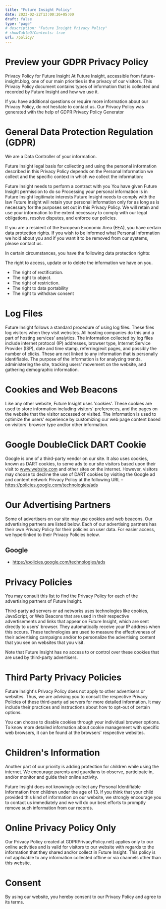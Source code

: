 ```yaml
---
title: "Future Insight Policy"
date: 2023-02-22T13:00:26+05:00
draft: false
type: "page"
# description: "Future Insight Privacy Policy"
# showTableOfContents: true
url: /policy/
---
```


<link rel="stylesheet" href="/css/style.css">

# Preview your GDPR Privacy Policy
Privacy Policy for Future Insight
At Future Insight, accessible from future-insight.blog, one of our main priorities is the privacy of our visitors. This Privacy Policy document contains types of information that is collected and recorded by Future Insight and how we use it.

If you have additional questions or require more information about our Privacy Policy, do not hesitate to contact us. Our Privacy Policy was generated with the help of GDPR Privacy Policy Generator

# General Data Protection Regulation (GDPR)
We are a Data Controller of your information.

Future Insight legal basis for collecting and using the personal information described in this Privacy Policy depends on the Personal Information we collect and the specific context in which we collect the information:

Future Insight needs to perform a contract with you
You have given Future Insight permission to do so
Processing your personal information is in Future Insight legitimate interests
Future Insight needs to comply with the law
Future Insight will retain your personal information only for as long as is necessary for the purposes set out in this Privacy Policy. We will retain and use your information to the extent necessary to comply with our legal obligations, resolve disputes, and enforce our policies.

If you are a resident of the European Economic Area (EEA), you have certain data protection rights. If you wish to be informed what Personal Information we hold about you and if you want it to be removed from our systems, please contact us.

In certain circumstances, you have the following data protection rights:

The right to access, update or to delete the information we have on you.
- The right of rectification.
- The right to object.
- The right of restriction.
- The right to data portability
- The right to withdraw consent

# Log Files
Future Insight follows a standard procedure of using log files. These files log visitors when they visit websites. All hosting companies do this and a part of hosting services' analytics. The information collected by log files include internet protocol (IP) addresses, browser type, Internet Service Provider (ISP), date and time stamp, referring/exit pages, and possibly the number of clicks. These are not linked to any information that is personally identifiable. The purpose of the information is for analyzing trends, administering the site, tracking users' movement on the website, and gathering demographic information.

# Cookies and Web Beacons
Like any other website, Future Insight uses 'cookies'. These cookies are used to store information including visitors' preferences, and the pages on the website that the visitor accessed or visited. The information is used to optimize the users' experience by customizing our web page content based on visitors' browser type and/or other information.

# Google DoubleClick DART Cookie
Google is one of a third-party vendor on our site. It also uses cookies, known as DART cookies, to serve ads to our site visitors based upon their visit to www.website.com and other sites on the internet. However, visitors may choose to decline the use of DART cookies by visiting the Google ad and content network Privacy Policy at the following URL – https://policies.google.com/technologies/ads

# Our Advertising Partners
Some of advertisers on our site may use cookies and web beacons. Our advertising partners are listed below. Each of our advertising partners has their own Privacy Policy for their policies on user data. For easier access, we hyperlinked to their Privacy Policies below.

## Google
- https://policies.google.com/technologies/ads

# Privacy Policies
You may consult this list to find the Privacy Policy for each of the advertising partners of Future Insight.

Third-party ad servers or ad networks uses technologies like cookies, JavaScript, or Web Beacons that are used in their respective advertisements and links that appear on Future Insight, which are sent directly to users' browser. They automatically receive your IP address when this occurs. These technologies are used to measure the effectiveness of their advertising campaigns and/or to personalize the advertising content that you see on websites that you visit.

Note that Future Insight has no access to or control over these cookies that are used by third-party advertisers.

# Third Party Privacy Policies
Future Insight's Privacy Policy does not apply to other advertisers or websites. Thus, we are advising you to consult the respective Privacy Policies of these third-party ad servers for more detailed information. It may include their practices and instructions about how to opt-out of certain options.

You can choose to disable cookies through your individual browser options. To know more detailed information about cookie management with specific web browsers, it can be found at the browsers' respective websites.

# Children's Information
Another part of our priority is adding protection for children while using the internet. We encourage parents and guardians to observe, participate in, and/or monitor and guide their online activity.

Future Insight does not knowingly collect any Personal Identifiable Information from children under the age of 13. If you think that your child provided this kind of information on our website, we strongly encourage you to contact us immediately and we will do our best efforts to promptly remove such information from our records.

# Online Privacy Policy Only
Our Privacy Policy created at GDPRPrivacyPolicy.net) applies only to our online activities and is valid for visitors to our website with regards to the information that they shared and/or collect in Future Insight. This policy is not applicable to any information collected offline or via channels other than this website.

# Consent
By using our website, you hereby consent to our Privacy Policy and agree to its terms.